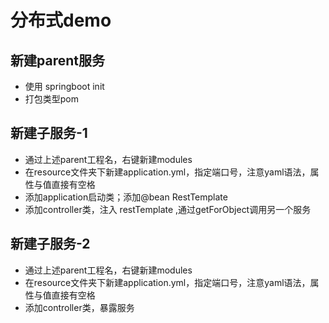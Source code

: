 # 分布式demo
## 新建parent服务
- 使用 springboot init
- 打包类型pom
## 新建子服务-1
- 通过上述parent工程名，右键新建modules
- 在resource文件夹下新建application.yml，指定端口号，注意yaml语法，属性与值直接有空格
- 添加application启动类；添加@bean RestTemplate
- 添加controller类，注入 restTemplate ,通过getForObject调用另一个服务
## 新建子服务-2
- 通过上述parent工程名，右键新建modules
- 在resource文件夹下新建application.yml，指定端口号，注意yaml语法，属性与值直接有空格
- 添加controller类，暴露服务
